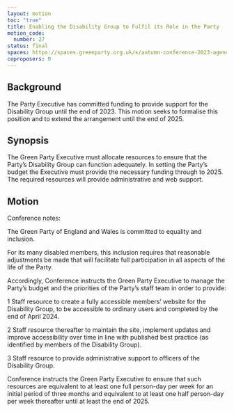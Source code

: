 ```yaml
---
layout: motion
toc: "true"
title: Enabling the Disability Group to Fulfil its Role in the Party
motion_code:
  number: 27
status: final
spaces: https://spaces.greenparty.org.uk/s/autumn-conference-2023-agenda-forum/post/post/view?id=11151
coproposers: 0
---
```

## Background

The Party Executive has committed funding to provide support for the Disability Group until the end of 2023. This motion seeks to formalise this position and to extend the arrangement until the end of 2025.

## Synopsis

The Green Party Executive must allocate resources to ensure that the Party’s Disability Group can function adequately. In setting the Party’s budget the Executive must provide the necessary funding through to 2025. The required resources will provide administrative and web support.

## Motion

Conference notes:

The Green Party of England and Wales is committed to equality and inclusion.

For its many disabled members, this inclusion requires that reasonable adjustments be made that will facilitate full participation in all aspects of the life of the Party.

Accordingly, Conference instructs the Green Party Executive to manage the Party’s budget and the priorities of the Party’s staff team in order to provide:

1 Staff resource to create a fully accessible members’ website for the Disability Group, to be accessible to ordinary users and completed by the end of April 2024.

2 Staff resource thereafter to maintain the site, implement updates and improve accessibility over time in line with published best practice (as identified by members of the Disability Group).

3 Staff resource to provide administrative support to officers of the Disability Group.

Conference instructs the Green Party Executive to ensure that such resources are equivalent to at least one full person-day per week for an initial period of three months and equivalent to at least one half person-day per week thereafter until at least the end of 2025.